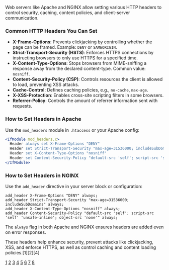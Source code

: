 Web servers like Apache and NGINX allow setting various HTTP headers to control security, caching, content policies, and
client-server communication.

### Common HTTP Headers You Can Set

- **X-Frame-Options**: Prevents clickjacking by controlling whether the page can be framed. Example: `DENY` or `SAMEORIGIN`.
- **Strict-Transport-Security (HSTS)**: Enforces HTTPS connections by instructing browsers to only use HTTPS for a specified
  time.
- **X-Content-Type-Options**: Stops browsers from MIME-sniffing a response away from the declared content-type. Common value:
  `nosniff`.
- **Content-Security-Policy (CSP)**: Controls resources the client is allowed to load, preventing XSS attacks.
- **Cache-Control**: Defines caching policies, e.g., `no-cache`, `max-age`.
- **X-XSS-Protection**: Enables cross-site scripting filters in some browsers.
- **Referrer-Policy**: Controls the amount of referrer information sent with requests.

### How to Set Headers in Apache

Use the `mod_headers` module in `.htaccess` or your Apache config:

```apache
<IfModule mod_headers.c>
  Header always set X-Frame-Options "DENY"
  Header set Strict-Transport-Security "max-age=31536000; includeSubDomains"
  Header set X-Content-Type-Options "nosniff"
  Header set Content-Security-Policy "default-src 'self'; script-src 'self' 'unsafe-inline'; object-src 'none'"
</IfModule>
```

### How to Set Headers in NGINX

Use the `add_header` directive in your server block or configuration:

```nginx
add_header X-Frame-Options "DENY" always;
add_header Strict-Transport-Security "max-age=31536000; includeSubDomains" always;
add_header X-Content-Type-Options "nosniff" always;
add_header Content-Security-Policy "default-src 'self'; script-src 'self' 'unsafe-inline'; object-src 'none'" always;
```

The `always` flag in both Apache and NGINX ensures headers are added even on error responses.

These headers help enhance security, prevent attacks like clickjacking, XSS, and enforce HTTPS, as well as control caching
and content loading policies.[1][2][4]

[1](https://cheatsheetseries.owasp.org/cheatsheets/HTTP_Headers_Cheat_Sheet.html)
[2](https://www.geeksforgeeks.org/websites-apps/how-to-set-http-headers-using-apache-server/)
[3](https://httpd.apache.org/docs/current/mod/mod_headers.html)
[4](https://developer.mozilla.org/en-US/docs/Web/HTTP/Reference/Headers) [5](https://www.youtube.com/watch?v=ixy7Fr0s9Fk)
[6](https://stackoverflow.com/questions/35564735/how-do-servers-set-http-response-headers)
[7](https://httpd.apache.org/docs/current/vhosts/examples.html)
[8](https://www.studytonight.com/apache-guide/add-http-security-headers-in-apache-web-server)
